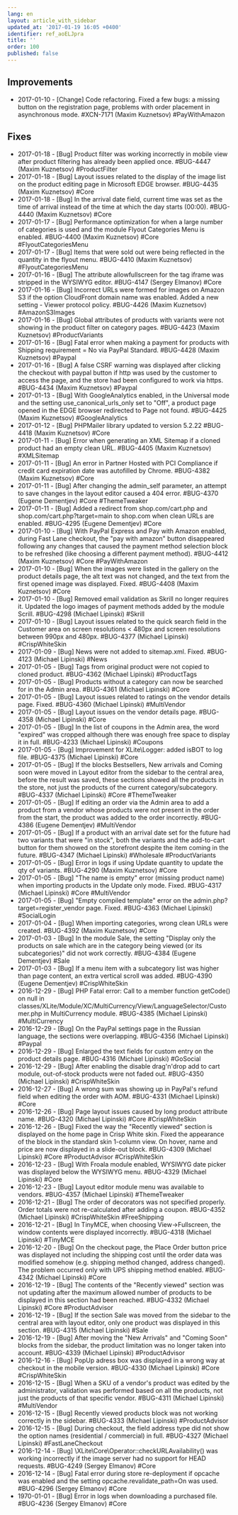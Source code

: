 ```yaml
---
lang: en
layout: article_with_sidebar
updated_at: '2017-01-19 16:05 +0400'
identifier: ref_aoELJpra
title: ''
order: 100
published: false
---
```

## Improvements

* 2017-01-10 - [Change] Code refactoring. Fixed a few bugs: a missing button on the registration page, problems with order placement in asynchronous mode. #XCN-7171 (Maxim Kuznetsov) #PayWithAmazon

## Fixes

* 2017-01-18 - [Bug] Product filter was working incorrectly in mobile view after product filtering has already been applied once. #BUG-4447 (Maxim Kuznetsov) #ProductFilter
* 2017-01-18 - [Bug] Layout issues related to the display of the image list on the product editing page in Microsoft EDGE browser. #BUG-4435 (Maxim Kuznetsov) #Core
* 2017-01-18 - [Bug] In the arrival date field, current time was set as the time of arrival instead of the time at which the day starts (00:00). #BUG-4440 (Maxim Kuznetsov) #Core
* 2017-01-17 - [Bug] Performance optimization for when a large number of categories is used and the module Flyout Categories Menu is enabled. #BUG-4400 (Maxim Kuznetsov) #Core #FlyoutCategoriesMenu
* 2017-01-17 - [Bug] Items that were sold out were being reflected in the quantity in the flyout menu. #BUG-4410 (Maxim Kuznetsov) #FlyoutCategoriesMenu
* 2017-01-16 - [Bug] The attribute allowfullscreen for the tag iframe was stripped in the WYSIWYG editor. #BUG-4147 (Sergey Elmanov) #Core
* 2017-01-16 - [Bug] Incorrect URLs were formed for images on Amazon S3 if the option CloudFront domain name was enabled. Added a new setting - Viewer protocol policy. #BUG-4426 (Maxim Kuznetsov) #AmazonS3Images
* 2017-01-16 - [Bug] Global attributes of products with variants were not showing in the product filter on category pages. #BUG-4423 (Maxim Kuznetsov) #ProductVariants
* 2017-01-16 - [Bug] Fatal error when making a payment for products with Shipping requirement = No via PayPal Standard. #BUG-4428 (Maxim Kuznetsov) #Paypal
* 2017-01-16 - [Bug] A false CSRF warning was displayed after clicking the checkout with paypal button if http was used by the customer to access the page, and the store had been configured to work via https. #BUG-4434 (Maxim Kuznetsov) #Paypal
* 2017-01-13 - [Bug] With GoogleAnalytics enabled, in the Universal mode and the setting use_canonical_urls_only set to "Off", a product page opened in the EDGE browser redirected to Page not found. #BUG-4425 (Maxim Kuznetsov) #GoogleAnalytics
* 2017-01-12 - [Bug] PHPMailer library updated to version 5.2.22 #BUG-4418 (Maxim Kuznetsov) #Core
* 2017-01-11 - [Bug] Error when generating an XML Sitemap if a cloned product had an empty clean URL. #BUG-4405 (Maxim Kuznetsov) #XMLSitemap
* 2017-01-11 - [Bug] An error in Partner Hosted with PCI Compliance if credit card expiration date was autofilled by Chrome. #BUG-4382 (Maxim Kuznetsov) #Core
* 2017-01-11 - [Bug] After changing the admin_self parameter, an attempt to save changes in the layout editor caused a 404 error. #BUG-4370 (Eugene Dementjev) #Core #ThemeTweaker
* 2017-01-11 - [Bug] Added a redirect from shop.com/cart.php and shop.com/cart.php?target=main to shop.com when clean URLs are enabled. #BUG-4295 (Eugene Dementjev) #Core
* 2017-01-10 - [Bug] With PayPal Express and Pay with Amazon enabled, during Fast Lane checkout, the "pay with amazon" button disappeared following any changes that caused the payment method selection block to be refreshed (like choosing a different payment method). #BUG-4412 (Maxim Kuznetsov) #Core #PayWithAmazon
*  2017-01-10 - [Bug] When the images were listed in the gallery on the product details page, the alt text was not changed, and the text from the first opened image was displayed. Fixed. #BUG-4408 (Maxim Kuznetsov) #Core
* 2017-01-10 - [Bug] Removed email validation as Skrill no longer requires it. Updated the logo images of payment methods added by the module Scrill. #BUG-4298 (Michael Lipinski) #Skrill
* 2017-01-10 - [Bug] Layout issues related to the quick search field in the Customer area on screen resolutions < 480px and screen resolutions between 990px and 480px. #BUG-4377 (Michael Lipinski) #CrispWhiteSkin
* 2017-01-09 - [Bug] News were not added to sitemap.xml. Fixed. #BUG-4123 (Michael Lipinski) #News
* 2017-01-05 - [Bug] Tags from original product were not copied to cloned product. #BUG-4362 (Michael Lipinski) #ProductTags
* 2017-01-05 - [Bug] Products without a category can now be searched for in the Admin area. #BUG-4361 (Michael Lipinski) #Core
* 2017-01-05 - [Bug] Layout issues related to ratings on the vendor details page. Fixed. #BUG-4360 (Michael Lipinski) #MultiVendor
* 2017-01-05 - [Bug] Layout issues on the vendor details page. #BUG-4358 (Michael Lipinski) #Core
* 2017-01-05 - [Bug] In the list of coupons in the Admin area, the word "expired" was cropped although there was enough free space to display it in full. #BUG-4233 (Michael Lipinski) #Coupons
* 2017-01-05 - [Bug] Improvement for XLite\Logger: added isBOT to log file. #BUG-4375 (Michael Lipinski) #Core
* 2017-01-05 - [Bug] If the blocks Bestsellers, New arrivals and Coming soon were moved in Layout editor from the sidebar to the central area, before the result was saved, these sections showed all the products in the store, not just the products of the current category/subcategory. #BUG-4337 (Michael Lipinski) #Core #ThemeTweaker
* 2017-01-05 - [Bug] If editing an order via the Admin area to add a product from a vendor whose products were not present in the order from the start, the product was added to the order incorrectly. #BUG-4386 (Eugene Dementjev) #MultiVendor
* 2017-01-05 - [Bug] If a product with an arrival date set for the future had two variants that were "in stock", both the variants and the add-to-cart button for them showed on the storefront despite the item coming in the future. #BUG-4347 (Michael Lipinski) #Wholesale #ProductVariants
* 2017-01-05 - [Bug] Error in logs if using Update quantity to update the qty of variants. #BUG-4290 (Maxim Kuznetsov) #Core
* 2017-01-05 - [Bug] "The name is empty" error (missing product name) when importing products in the Update only mode. Fixed. #BUG-4317 (Michael Lipinski) #Core #MultiVendor
* 2017-01-05 - [Bug] "Empty compiled template" error on the admin.php?target=register_vendor page. Fixed. #BUG-4363 (Michael Lipinski) #SocialLogin
* 2017-01-04 - [Bug] When importing categories, wrong clean URLs were created. #BUG-4392 (Maxim Kuznetsov) #Core
* 2017-01-03 - [Bug] In the module Sale, the setting "Display only the products on sale which are in the category being viewed (or its subcategories)" did not work correctly. #BUG-4384 (Eugene Dementjev) #Sale
* 2017-01-03 - [Bug] If a menu item with a subcategory list was higher than page content, an extra vertical scroll was added. #BUG-4390 (Eugene Dementjev) #CrispWhiteSkin
* 2016-12-29 - [Bug] PHP Fatal error:  Call to a member function getCode() on null in classes/XLite/Module/XC/MultiCurrency/View/LanguageSelector/Customer.php in MultiCurrency module. #BUG-4385 (Michael Lipinski) #MultiCurrency
* 2016-12-29 - [Bug] On the PayPal settings page in the Russian language, the sections were overlapping. #BUG-4356 (Michael Lipinski) #Paypal
* 2016-12-29 - [Bug] Enlarged the text fields for custom entry on the product details page. #BUG-4316 (Michael Lipinski) #GoSocial
* 2016-12-29 - [Bug] After enabling the disable drag'n'drop add to cart module, out-of-stock products were not faded out. #BUG-4350 (Michael Lipinski) #CrispWhiteSkin
* 2016-12-27 - [Bug] A wrong sum was showing up in PayPal's refund field when editing the order with AOM. #BUG-4331 (Michael Lipinski) #Core
* 2016-12-26 - [Bug] Page layout issues caused by long product attribute name. #BUG-4320 (Michael Lipinski) #Core #CrispWhiteSkin
* 2016-12-26 - [Bug] Fixed the way the "Recently viewed" section is displayed on the home page in Crisp White skin. Fixed the appearance of the block in the standard skin 1-column view. On hover, name and price are now displayed in a slide-out block. #BUG-4309 (Michael Lipinski) #Core #ProductAdvisor #CrispWhiteSkin
* 2016-12-23 - [Bug] With Froala module enabled, WYSIWYG date picker was displayed below the WYSIWYG menu. #BUG-4329 (Michael Lipinski) #Core
* 2016-12-23 - [Bug] Layout editor module menu was available to vendors. #BUG-4357 (Michael Lipinski) #ThemeTweaker
* 2016-12-21 - [Bug] The order of decorators was not specified properly. Order totals were not re-calculated after adding a coupon. #BUG-4352 (Michael Lipinski) #CrispWhiteSkin #FreeShipping
* 2016-12-21 - [Bug] In TinyMCE, when choosing View->Fullscreen, the window contents were displayed incorrectly. #BUG-4318 (Michael Lipinski) #TinyMCE
* 2016-12-20 - [Bug] On the checkout page, the Place Order button price was displayed not including the shipping cost until the order data was modified somehow (e.g. shipping method changed, address changed). The problem occurred only with UPS shipping method enabled. #BUG-4342 (Michael Lipinski) #Core
* 2016-12-19 - [Bug] The contents of the "Recently viewed" section was not updating after the maximum allowed number of products to be displayed in this section had been reached. #BUG-4332 (Michael Lipinski) #Core #ProductAdvisor
* 2016-12-19 - [Bug] If the section Sale was moved from the sidebar to the central area with layout editor, only one product was displayed in this section. #BUG-4315 (Michael Lipinski) #Sale
* 2016-12-19 - [Bug] After moving the "New Arrivals" and "Coming Soon" blocks from the sidebar, the product limitation was no longer taken into account. #BUG-4339 (Michael Lipinski) #ProductAdvisor
* 2016-12-16 - [Bug] PopUp adress box was displayed in a wrong way at checkout in the mobile version. #BUG-4330 (Michael Lipinski) #Core #CrispWhiteSkin
* 2016-12-15 - [Bug] When a SKU of a vendor's product was edited by the administrator, validation was performed based on all the products, not just the products of that specific vendor. #BUG-4311 (Michael Lipinski) #MultiVendor
* 2016-12-15 - [Bug] Recently viewed products block was not working correctly in the sidebar. #BUG-4333 (Michael Lipinski) #ProductAdvisor
* 2016-12-15 - [Bug] During checkout, the field address type did not show the option names (residential / commercial) in full. #BUG-4327 (Michael Lipinski) #FastLaneCheckout
* 2016-12-14 - [Bug] \XLite\Core\Operator::checkURLAvailability() was working incorrectly if the image server had no support for HEAD requests. #BUG-4249 (Sergey Elmanov) #Core
* 2016-12-14 - [Bug] Fatal error during store re-deployment if opcache was enabled and the setting opcache.revalidate_path=On was used. #BUG-4296 (Sergey Elmanov) #Core
* 1970-01-01 - [Bug] Error in logs when downloading a purchased file. #BUG-4236 (Sergey Elmanov) #Core


